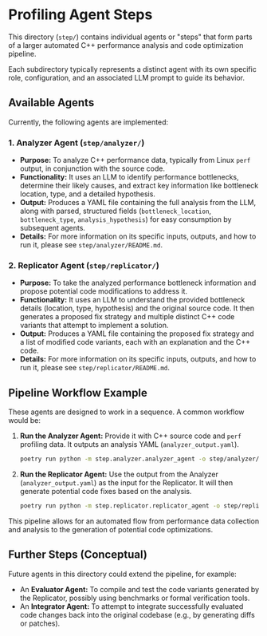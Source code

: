 # Profiling Agent Steps

This directory (`step/`) contains individual agents or "steps" that form parts of a larger automated C++ performance analysis and code optimization pipeline.

Each subdirectory typically represents a distinct agent with its own specific role, configuration, and an associated LLM prompt to guide its behavior.

## Available Agents

Currently, the following agents are implemented:

### 1. Analyzer Agent (`step/analyzer/`)

-   **Purpose:** To analyze C++ performance data, typically from Linux `perf` output, in conjunction with the source code.
-   **Functionality:** It uses an LLM to identify performance bottlenecks, determine their likely causes, and extract key information like bottleneck location, type, and a detailed hypothesis.
-   **Output:** Produces a YAML file containing the full analysis from the LLM, along with parsed, structured fields (`bottleneck_location`, `bottleneck_type`, `analysis_hypothesis`) for easy consumption by subsequent agents.
-   **Details:** For more information on its specific inputs, outputs, and how to run it, please see `step/analyzer/README.md`.

### 2. Replicator Agent (`step/replicator/`)

-   **Purpose:** To take the analyzed performance bottleneck information and propose potential code modifications to address it.
-   **Functionality:** It uses an LLM to understand the provided bottleneck details (location, type, hypothesis) and the original source code. It then generates a proposed fix strategy and multiple distinct C++ code variants that attempt to implement a solution.
-   **Output:** Produces a YAML file containing the proposed fix strategy and a list of modified code variants, each with an explanation and the C++ code.
-   **Details:** For more information on its specific inputs, outputs, and how to run it, please see `step/replicator/README.md`.

## Pipeline Workflow Example

These agents are designed to work in a sequence. A common workflow would be:

1.  **Run the Analyzer Agent:** Provide it with C++ source code and `perf` profiling data. It outputs an analysis YAML (`analyzer_output.yaml`).
    ```bash
    poetry run python -m step.analyzer.analyzer_agent -o step/analyzer/examples/analyzer_output.yaml step/analyzer/examples/analyzer_input_example.yaml
    ```
2.  **Run the Replicator Agent:** Use the output from the Analyzer (`analyzer_output.yaml`) as the input for the Replicator. It will then generate potential code fixes based on the analysis.
    ```bash
    poetry run python -m step.replicator.replicator_agent -o step/replicator/examples/replicator_output.yaml step/analyzer/examples/analyzer_output.yaml
    ```

This pipeline allows for an automated flow from performance data collection and analysis to the generation of potential code optimizations.

## Further Steps (Conceptual)

Future agents in this directory could extend the pipeline, for example:

-   An **Evaluator Agent:** To compile and test the code variants generated by the Replicator, possibly using benchmarks or formal verification tools.
-   An **Integrator Agent:** To attempt to integrate successfully evaluated code changes back into the original codebase (e.g., by generating diffs or patches).
